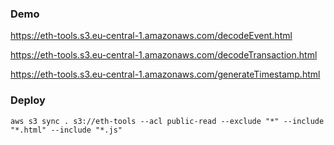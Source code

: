 ### Demo

https://eth-tools.s3.eu-central-1.amazonaws.com/decodeEvent.html

https://eth-tools.s3.eu-central-1.amazonaws.com/decodeTransaction.html

https://eth-tools.s3.eu-central-1.amazonaws.com/generateTimestamp.html

### Deploy

`aws s3 sync . s3://eth-tools --acl public-read --exclude "*" --include "*.html" --include "*.js"`
